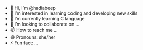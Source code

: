 - 👋 Hi, I’m @hadiabeep
- 👀 I’m interested in learning coding and developing new skills
- 🌱 I’m currently learning C language
- 💞️ I’m looking to collaborate on ...
- 📫 How to reach me ...
- 😄 Pronouns: she/her
- ⚡ Fun fact: ...

<!---
hadiabeep/hadiabeep is a ✨ special ✨ repository because its `README.md` (this file) appears on your GitHub profile.
You can click the Preview link to take a look at your changes.
--->
